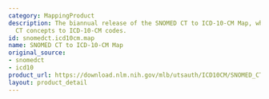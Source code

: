 ```yaml
---
category: MappingProduct
description: The biannual release of the SNOMED CT to ICD-10-CM Map, which maps SNOMED
  CT concepts to ICD-10-CM codes.
id: snomedct.icd10cm.map
name: SNOMED CT to ICD-10-CM Map
original_source:
- snomedct
- icd10
product_url: https://download.nlm.nih.gov/mlb/utsauth/ICD10CM/SNOMED_CT_to_ICD-10-CM_Resources_20250301.zip
layout: product_detail
---
```

